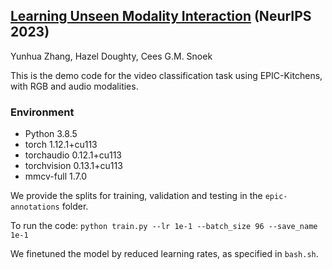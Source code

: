 ## [Learning Unseen Modality Interaction](https://arxiv.org/abs/2306.12795) (NeurIPS 2023)

Yunhua Zhang, Hazel Doughty, Cees G.M. Snoek

This is the demo code for the video classification task using EPIC-Kitchens, with RGB and audio modalities. 


### Environment
* Python 3.8.5
* torch 1.12.1+cu113
* torchaudio 0.12.1+cu113
* torchvision 0.13.1+cu113
* mmcv-full 1.7.0

We provide the splits for training, validation and testing in the `epic-annotations` folder. 

To run the code:
`python train.py --lr 1e-1 --batch_size 96 --save_name 1e-1`

We finetuned the model by reduced learning rates, as specified in `bash.sh`.

